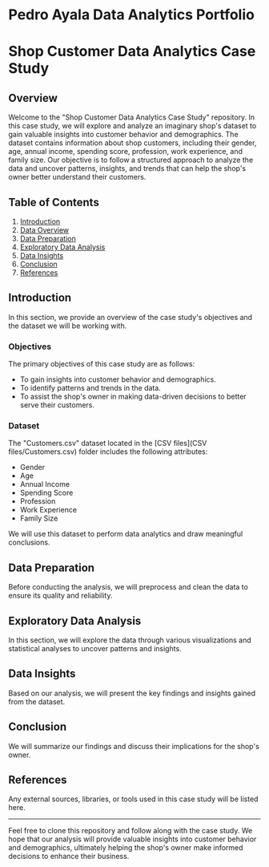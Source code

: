 # Pedro Ayala Data Analytics Portfolio

# Shop Customer Data Analytics Case Study

## Overview

Welcome to the "Shop Customer Data Analytics Case Study" repository. In this case study, we will explore and analyze an imaginary shop's dataset to gain valuable insights into customer behavior and demographics. The dataset contains information about shop customers, including their gender, age, annual income, spending score, profession, work experience, and family size. Our objective is to follow a structured approach to analyze the data and uncover patterns, insights, and trends that can help the shop's owner better understand their customers.

## Table of Contents

1. [Introduction](#introduction)
2. [Data Overview](#data-overview)
3. [Data Preparation](#data-preparation)
4. [Exploratory Data Analysis](#exploratory-data-analysis)
5. [Data Insights](#data-insights)
6. [Conclusion](#conclusion)
7. [References](#references)

## Introduction

In this section, we provide an overview of the case study's objectives and the dataset we will be working with.

### Objectives

The primary objectives of this case study are as follows:

- To gain insights into customer behavior and demographics.
- To identify patterns and trends in the data.
- To assist the shop's owner in making data-driven decisions to better serve their customers.

### Dataset

The "Customers.csv" dataset located in the [CSV files](CSV files/Customers.csv) folder includes the following attributes:

- Gender
- Age
- Annual Income
- Spending Score
- Profession
- Work Experience
- Family Size

We will use this dataset to perform data analytics and draw meaningful conclusions.

## Data Preparation

Before conducting the analysis, we will preprocess and clean the data to ensure its quality and reliability.

## Exploratory Data Analysis

In this section, we will explore the data through various visualizations and statistical analyses to uncover patterns and insights.

## Data Insights

Based on our analysis, we will present the key findings and insights gained from the dataset.

## Conclusion

We will summarize our findings and discuss their implications for the shop's owner.

## References

Any external sources, libraries, or tools used in this case study will be listed here.

---

Feel free to clone this repository and follow along with the case study. We hope that our analysis will provide valuable insights into customer behavior and demographics, ultimately helping the shop's owner make informed decisions to enhance their business.
